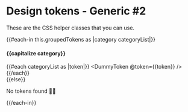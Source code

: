 <h1>Design tokens - Generic #2</h1>

<section data-section="css-custom-properties">
  
  <p class="dummy-paragraph">These are the CSS helper classes that you can use.</p>

  {{#each-in this.groupedTokens as |category categoryList|}}
    <h4 class="dummy-h4">{{capitalize category}}</h4>
    <div class="dummy-tokens-list">
      {{#each categoryList as |token|}}
        <DummyToken @token={{token}} />
      {{/each}}
    </div>
  {{else}}
    <p class="dummy-paragraph">No tokens found 🤷‍♀️</p>
  {{/each-in}}

</section>
